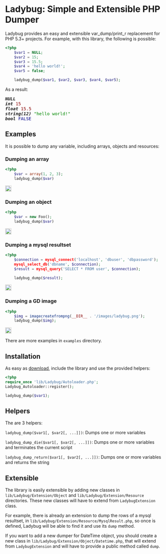 Ladybug: Simple and Extensible PHP Dumper
=========================================

Ladybug provides an easy and extensible var_dump/print_r replacement for PHP 5.3+
projects. For example, with this library, the following is possible:

``` php
<?php
    $var1 = NULL;
    $var2 = 15;
    $var3 = 15.5;
    $var4 = 'hello world!';
    $var5 = false;

    ladybug_dump($var1, $var2, $var3, $var4, $var5);
```

As a result:

<pre><strong><em>NULL</em></strong>
<strong><em>int</em></strong> <span style="color:#800">15</span>
<strong><em>float</em></strong> <span style="color:#800">15.5</span>
<strong><em>string(12)</em></strong> <span style="color:#080">"hello world!"</span>
<strong><em>bool</em></strong> <span style="color:#008">FALSE</span>
</pre>

## Examples

It is possible to dump any variable, including arrays, objects and resources:
    
### Dumping an array

``` php
<?php
    $var = array(1, 2, 3);
    ladybug_dump($var)
```

<img style="border:1px solid #ccc; padding:1px" src="https://github.com/raulfraile/Ladybug/raw/master/examples/images/array_example.png" />

### Dumping an object

``` php
<?php
    $var = new Foo();
    ladybug_dump($var)
```

<img style="border:1px solid #ccc; padding:1px" src="https://github.com/raulfraile/Ladybug/raw/master/examples/images/object_example.png" />

### Dumping a mysql resultset

``` php
<?php
    $connection = mysql_connect('localhost', 'dbuser', 'dbpassword');
    mysql_select_db('dbname', $connection);
    $result = mysql_query('SELECT * FROM user', $connection);

    ladybug_dump($result);
```
<img style="border:1px solid #ccc; padding:1px" src="https://github.com/raulfraile/Ladybug/raw/master/examples/images/db_example.png" />

### Dumping a GD image

``` php
<?php
    $img = imagecreatefrompng(__DIR__ . '/images/ladybug.png');
    ladybug_dump($img);
```
    
<img style="border:1px solid #ccc; padding:1px" src="https://github.com/raulfraile/Ladybug/raw/master/examples/images/gd_example.png" />

There are more examples in `examples` directory.

## Installation

As easy as [download](https://github.com/raulfraile/Ladybug/zipball/master), include the library and use the provided helpers:

``` php
<?php
require_once 'lib/Ladybug/Autoloader.php';
Ladybug_Autoloader::register();

ladybug_dump($var1);
```

## Helpers

The are 3 helpers:

`ladybug_dump($var1[, $var2[, ...]])`: Dumps one or more variables

`ladybug_dump_die($var1[, $var2[, ...]])`: Dumps one or more variables and 
terminates the current script

`ladybug_dump_return($var1[, $var2[, ...]])`: Dumps one or more variables and
returns the string

## Extensible

The library is easily extensible by adding new classes in `lib/Ladybug/Extension/Object` 
and `lib/Ladybug/Extension/Resource` directories. These new classes will have to
extend from `LadybugExtension` class.

For example, there is already an extension to dump the rows of a mysql resultset,
in `lib/Ladybug/Extension/Resource/MysqlResult.php`, so once is defined, Ladybug
will be able to find it and use its `dump` method.

If you want to add a new dumper for DateTime object, you should 
create a new class in `lib/Ladybug/Extension/Object/Datetime.php`, that will 
extend from `LadybugExtension` and will have to provide a public method called
`dump`.
